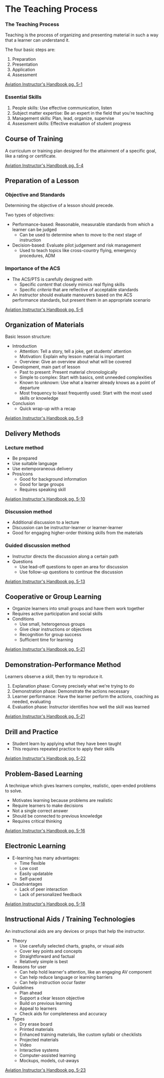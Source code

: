 # The Teaching Process

### The Teaching Process

Teaching is the process of organizing and presenting material in such a way that a learner can understand it.

The four basic steps are:

1. Preparation
2. Presentation
3. Application
4. Assessment

[Aviation Instructor's Handbook pg. 5-1](/_references/AIH/5-1)

### Essential Skills

1. People skills: Use effective communication, listen
2. Subject matter expertise: Be an expert in the field that you're teaching
3. Management skills: Plan, lead, organize, supervise
4. Assessment skills: Effective evaluation of student progress

## Course of Training

A curriculum or training plan designed for the attainment of a specific goal, like a rating or certificate.

[Aviation Instructor's Handbook pg. 5-4](/_references/AIH/5-4)

## Preparation of a Lesson

### Objective and Standards

Determining the objective of a lesson should precede.

Two types of objectives:

- Performance-based: Reasonable, measurable standards from which a learner can be judged
  - Can be used to determine when to move to the next stage of instruction
- Decision-based: Evaluate pilot judgement and risk management
  - Used to teach topics like cross-country flying, emergency procedures, ADM

### Importance of the ACS

- The ACS/PTS is carefully designed with
  - Specific _content_ that closely mimics real flying skills
  - Specific _criteria_ that are reflective of acceptable standards
- An instructor should evaluate maneuvers based on the ACS performance standards, but present them in an appropriate scenario

[Aviation Instructor's Handbook pg. 5-6](/_references/AIH/5-6)

## Organization of Materials

Basic lesson structure:

- Introduction
  - Attention: Tell a story, tell a joke, get students' attention
  - Motivation: Explain why lesson material is important
  - Overview: Give an overview about what will be covered
- Development, main part of lesson
  - Past to present: Present material chronologically
  - Simple to complex: Start with basics, omit unneeded complexities
  - Known to unknown: Use what a learner already knows as a point of departure
  - Most frequency to least frequently used: Start with the most used skills or knowledge
- Conclusion
  - Quick wrap-up with a recap

[Aviation Instructor's Handbook pg. 5-9](/_references/AIH/5-9)

## Delivery Methods

### Lecture method

- Be prepared
- Use suitable language
- Use extemporaneous delivery
- Pros/cons
  - Good for background information
  - Good for large groups
  - Requires speaking skill

[Aviation Instructor's Handbook pg. 5-10](/_references/AIH/5-10)

### Discussion method

- Additional discussion to a lecture
- Discussion can be instructor-learner or learner-learner
- Good for engaging higher-order thinking skills from the materials

### Guided discussion method

- Instructor directs the discussion along a certain path
- Questions
  - Use lead-off questions to open an area for discussion
  - Use follow-up questions to continue the discussion

[Aviation Instructor's Handbook pg. 5-13](/_references/AIH/5-13)

## Cooperative or Group Learning

- Organize learners into small groups and have them work together
- Requires active participation and social skills
- Conditions
  - Use small, heterogenous groups
  - Give clear instructions or objectives
  - Recognition for group success
  - Sufficient time for learning

[Aviation Instructor's Handbook pg. 5-21](/_references/AIH/5-21)

## Demonstration-Performance Method

Learners observe a skill, then try to reproduce it.

1. Explanation phase: Convey precisely what we're trying to do
2. Demonstration phase: Demonstrate the actions necessary
3. Learner performance: Have the learner perform the actions, coaching as needed, evaluating
4. Evaluation phase: Instructor identifies how well the skill was learned

[Aviation Instructor's Handbook pg. 5-21](/_references/AIH/5-21)

## Drill and Practice

- Student learn by applying what they have been taught
- This requires repeated practice to apply their skills

[Aviation Instructor's Handbook pg. 5-22](/_references/AIH/5-22)

## Problem-Based Learning

A technique which gives learners complex, realistic, open-ended problems to solve.

- Motivates learning because problems are realistic
- Require learners to make decisions
- Not a single correct answer
- Should be connected to previous knowledge
- Requires critical thinking

[Aviation Instructor's Handbook pg. 5-16](/_references/AIH/5-16)

## Electronic Learning

- E-learning has many advantages:
  - Time flexible
  - Low cost
  - Easily updatable
  - Self-paced
- Disadvantages
  - Lack of peer interaction
  - Lack of personalized feedback

[Aviation Instructor's Handbook pg. 5-18](/_references/AIH/5-18)

## Instructional Aids / Training Technologies

An instructional aids are any devices or props that help the instructor.

- Theory
  - Use carefully selected charts, graphs, or visual aids
  - Cover key points and concepts
  - Straightforward and factual
  - Relatively simple is best
- Reasons for user
  - Can help hold learner's attention, like an engaging AV component
  - Can help reduce language or learning barriers
  - Can help instruction occur faster
- Guidelines
  - Plan ahead
  - Support a clear lesson objective
  - Build on previous learning
  - Appeal to learners
  - Check aids for completeness and accuracy
- Types
  - Dry erase board
  - Printed materials
  - Enhanced training materials, like custom syllabi or checklists
  - Projected materials
  - Video
  - Interactive systems
  - Computer-assisted learning
  - Mockups, models, cut-aways

[Aviation Instructor's Handbook pg. 5-23](/_references/AIH/5-23)
